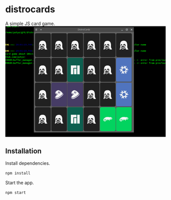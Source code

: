 # distrocards
A simple JS card game.
![distrocards](screenshot1.png)

## Installation
Install dependencies.
```
npm install
```

Start the app.
```
npm start
```
